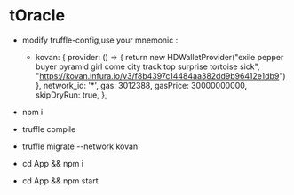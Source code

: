 # tOracle
-  modify truffle-config,use your mnemonic :
    - kovan: {
        provider: () => {
            return new HDWalletProvider("exile pepper buyer pyramid girl come city track top surprise tortoise sick", "https://kovan.infura.io/v3/f8b4397c14484aa382dd9b96412e1db9")
        },
        network_id: '*',
        gas: 3012388,
        gasPrice: 30000000000,
        skipDryRun: true,
    },


- npm i
-  truffle compile
-  truffle migrate --network kovan
-  cd App && npm i
-  cd App && npm start

